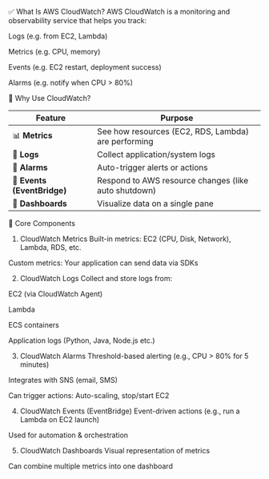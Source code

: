 ✅ What Is AWS CloudWatch?
AWS CloudWatch is a monitoring and observability service that helps you track:

Logs (e.g. from EC2, Lambda)

Metrics (e.g. CPU, memory)

Events (e.g. EC2 restart, deployment success)

Alarms (e.g. notify when CPU > 80%)

🧠 Why Use CloudWatch?

| Feature                     | Purpose                                              |
| --------------------------- | ---------------------------------------------------- |
| 📊 **Metrics**              | See how resources (EC2, RDS, Lambda) are performing  |
| 📄 **Logs**                 | Collect application/system logs                      |
| 🚨 **Alarms**               | Auto-trigger alerts or actions                       |
| 📅 **Events (EventBridge)** | Respond to AWS resource changes (like auto shutdown) |
| 🎯 **Dashboards**           | Visualize data on a single pane                      |

🧱 Core Components
1. CloudWatch Metrics
Built-in metrics: EC2 (CPU, Disk, Network), Lambda, RDS, etc.

Custom metrics: Your application can send data via SDKs

2. CloudWatch Logs
Collect and store logs from:

EC2 (via CloudWatch Agent)

Lambda

ECS containers

Application logs (Python, Java, Node.js etc.)

3. CloudWatch Alarms
Threshold-based alerting (e.g., CPU > 80% for 5 minutes)

Integrates with SNS (email, SMS)

Can trigger actions: Auto-scaling, stop/start EC2

4. CloudWatch Events (EventBridge)
Event-driven actions (e.g., run a Lambda on EC2 launch)

Used for automation & orchestration

5. CloudWatch Dashboards
Visual representation of metrics

Can combine multiple metrics into one dashboard

